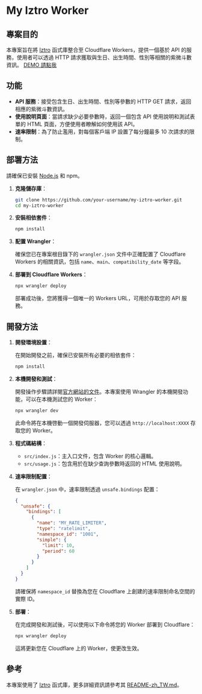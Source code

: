 # My Iztro Worker

## 專案目的

本專案旨在將 [Iztro](https://github.com/SylarLong/iztro) 函式庫整合至 Cloudflare Workers，提供一個基於 API 的服務，使用者可以透過 HTTP 請求獲取與生日、出生時間、性別等相關的紫微斗數資訊。 [DEMO 請點我](https://my-iztro-worker.crazyjerry.workers.dev)

## 功能

- **API 服務**：接受包含生日、出生時間、性別等參數的 HTTP GET 請求，返回相應的紫微斗數資訊。
- **使用說明頁面**：當請求缺少必要參數時，返回一個包含 API 使用說明和測試表單的 HTML 頁面，方便使用者瞭解如何使用該 API。
- **速率限制**：為了防止濫用，對每個客戶端 IP 設置了每分鐘最多 10 次請求的限制。

## 部署方法

請確保已安裝 [Node.js](https://nodejs.org/) 和 npm。

1. **克隆儲存庫**：

   ```bash
   git clone https://github.com/your-username/my-iztro-worker.git
   cd my-iztro-worker
   ```

2. **安裝相依套件**：

   ```bash
   npm install
   ```

3. **配置 Wrangler**：

   確保您已在專案根目錄下的 `wrangler.json` 文件中正確配置了 Cloudflare Workers 的相關資訊，包括 `name`、`main`、`compatibility_date` 等字段。

4. **部署到 Cloudflare Workers**：

   ```bash
   npx wrangler deploy
   ```

   部署成功後，您將獲得一個唯一的 Workers URL，可用於存取您的 API 服務。

## 開發方法

1. **開發環境設置**：

   在開始開發之前，確保已安裝所有必要的相依套件：

   ```bash
   npm install
   ```

2. **本機開發和測試**：

   開發操作步驟請詳閱[官方網站的文件](https://developers.cloudflare.com/workers/get-started/guide/)。本專案使用 Wrangler 的本機開發功能，可以在本機測試您的 Worker：

   ```bash
   npx wrangler dev
   ```

   此命令將在本機啓動一個開發伺服器，您可以透過 `http://localhost:XXXX` 存取您的 Worker。

3. **程式碼結構**：

   - `src/index.js`：主入口文件，包含 Worker 的核心邏輯。
   - `src/usage.js`：包含用於在缺少查詢參數時返回的 HTML 使用說明。

4. **速率限制配置**：

   在 `wrangler.json` 中，速率限制透過 `unsafe.bindings` 配置：

   ```json
   {
     "unsafe": {
       "bindings": [
         {
           "name": "MY_RATE_LIMITER",
           "type": "ratelimit",
           "namespace_id": "1001",
           "simple": {
             "limit": 10,
             "period": 60
           }
         }
       ]
     }
   }
   ```

   請確保將 `namespace_id` 替換為您在 Cloudflare 上創建的速率限制命名空間的實際 ID。

5. **部署**：

   在完成開發和測試後，可以使用以下命令將您的 Worker 部署到 Cloudflare：

   ```bash
   npx wrangler deploy
   ```

   這將更新您在 Cloudflare 上的 Worker，使更改生效。

## 參考

本專案使用了 [Iztro](https://github.com/SylarLong/iztro) 函式庫，更多詳細資訊請參考其 [README-zh_TW.md](https://github.com/SylarLong/iztro/blob/main/README-zh_TW.md)。
